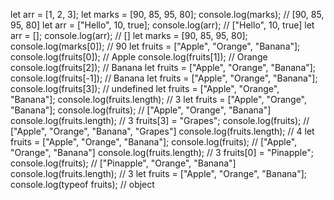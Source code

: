 let arr = [1, 2, 3];
let marks = [90, 85, 95, 80];
console.log(marks); // [90, 85, 95, 80]
let arr = ["Hello", 10, true];
console.log(arr); // ["Hello", 10, true]
let arr = [];
console.log(arr); // []
let marks = [90, 85, 95, 80];
console.log(marks[0]); // 90
let fruits = ["Apple", "Orange", "Banana"];
console.log(fruits[0]); // Apple
console.log(fruits[1]); // Orange
console.log(fruits[2]); // Banana
let fruits = ["Apple", "Orange", "Banana"];
console.log(fruits[-1]); // Banana
let fruits = ["Apple", "Orange", "Banana"];
console.log(fruits[3]); // undefined
let fruits = ["Apple", "Orange", "Banana"];
console.log(fruits.length); // 3
let fruits = ["Apple", "Orange", "Banana"];
console.log(fruits); // ["Apple", "Orange", "Banana"]
console.log(fruits.length); // 3
fruits[3] = "Grapes";
console.log(fruits); // ["Apple", "Orange", "Banana", "Grapes"]
console.log(fruits.length); // 4
let fruits = ["Apple", "Orange", "Banana"];
console.log(fruits); // ["Apple", "Orange", "Banana"]
console.log(fruits.length); // 3
fruits[0] = "Pinapple";
console.log(fruits); // ["Pinapple", "Orange", "Banana"]
console.log(fruits.length); // 3
let fruits = ["Apple", "Orange", "Banana"];
console.log(typeof fruits); // object
